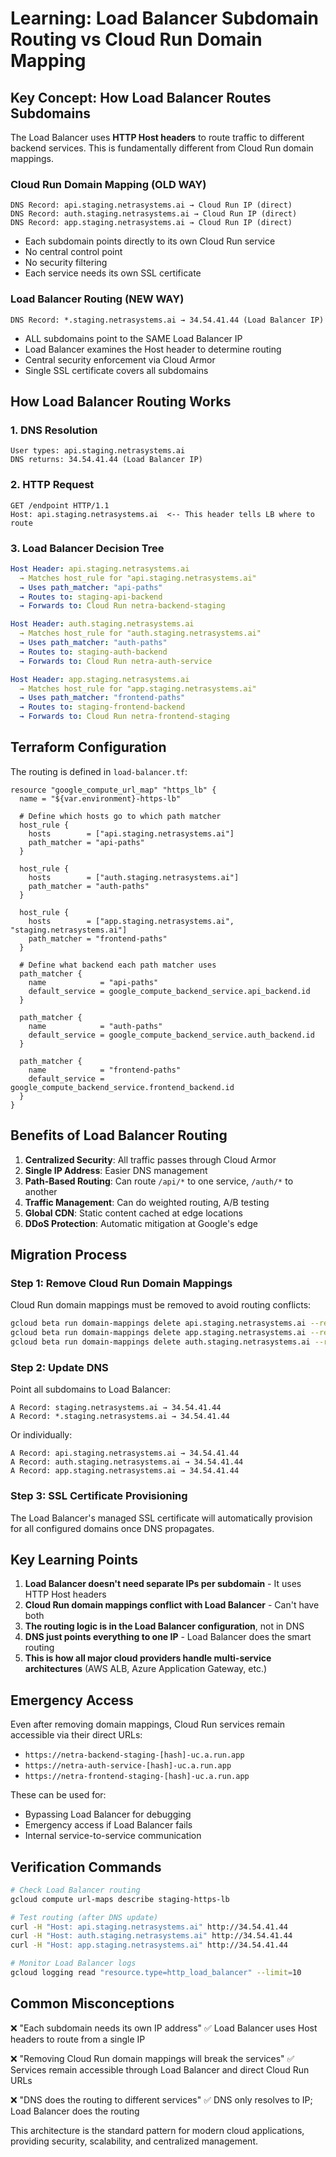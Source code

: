 # Learning: Load Balancer Subdomain Routing vs Cloud Run Domain Mapping

## Key Concept: How Load Balancer Routes Subdomains

The Load Balancer uses **HTTP Host headers** to route traffic to different backend services. This is fundamentally different from Cloud Run domain mappings.

### Cloud Run Domain Mapping (OLD WAY)
```
DNS Record: api.staging.netrasystems.ai → Cloud Run IP (direct)
DNS Record: auth.staging.netrasystems.ai → Cloud Run IP (direct)
DNS Record: app.staging.netrasystems.ai → Cloud Run IP (direct)
```
- Each subdomain points directly to its own Cloud Run service
- No central control point
- No security filtering
- Each service needs its own SSL certificate

### Load Balancer Routing (NEW WAY)
```
DNS Record: *.staging.netrasystems.ai → 34.54.41.44 (Load Balancer IP)
```
- ALL subdomains point to the SAME Load Balancer IP
- Load Balancer examines the Host header to determine routing
- Central security enforcement via Cloud Armor
- Single SSL certificate covers all subdomains

## How Load Balancer Routing Works

### 1. DNS Resolution
```
User types: api.staging.netrasystems.ai
DNS returns: 34.54.41.44 (Load Balancer IP)
```

### 2. HTTP Request
```http
GET /endpoint HTTP/1.1
Host: api.staging.netrasystems.ai  <-- This header tells LB where to route
```

### 3. Load Balancer Decision Tree
```yaml
Host Header: api.staging.netrasystems.ai
  → Matches host_rule for "api.staging.netrasystems.ai"
  → Uses path_matcher: "api-paths"
  → Routes to: staging-api-backend
  → Forwards to: Cloud Run netra-backend-staging

Host Header: auth.staging.netrasystems.ai
  → Matches host_rule for "auth.staging.netrasystems.ai"
  → Uses path_matcher: "auth-paths"
  → Routes to: staging-auth-backend
  → Forwards to: Cloud Run netra-auth-service

Host Header: app.staging.netrasystems.ai
  → Matches host_rule for "app.staging.netrasystems.ai"
  → Uses path_matcher: "frontend-paths"
  → Routes to: staging-frontend-backend
  → Forwards to: Cloud Run netra-frontend-staging
```

## Terraform Configuration

The routing is defined in `load-balancer.tf`:

```hcl
resource "google_compute_url_map" "https_lb" {
  name = "${var.environment}-https-lb"
  
  # Define which hosts go to which path matcher
  host_rule {
    hosts        = ["api.staging.netrasystems.ai"]
    path_matcher = "api-paths"
  }
  
  host_rule {
    hosts        = ["auth.staging.netrasystems.ai"]
    path_matcher = "auth-paths"
  }
  
  host_rule {
    hosts        = ["app.staging.netrasystems.ai", "staging.netrasystems.ai"]
    path_matcher = "frontend-paths"
  }
  
  # Define what backend each path matcher uses
  path_matcher {
    name            = "api-paths"
    default_service = google_compute_backend_service.api_backend.id
  }
  
  path_matcher {
    name            = "auth-paths"
    default_service = google_compute_backend_service.auth_backend.id
  }
  
  path_matcher {
    name            = "frontend-paths"
    default_service = google_compute_backend_service.frontend_backend.id
  }
}
```

## Benefits of Load Balancer Routing

1. **Centralized Security**: All traffic passes through Cloud Armor
2. **Single IP Address**: Easier DNS management
3. **Path-Based Routing**: Can route `/api/*` to one service, `/auth/*` to another
4. **Traffic Management**: Can do weighted routing, A/B testing
5. **Global CDN**: Static content cached at edge locations
6. **DDoS Protection**: Automatic mitigation at Google's edge

## Migration Process

### Step 1: Remove Cloud Run Domain Mappings
Cloud Run domain mappings must be removed to avoid routing conflicts:
```bash
gcloud beta run domain-mappings delete api.staging.netrasystems.ai --region=us-central1
gcloud beta run domain-mappings delete app.staging.netrasystems.ai --region=us-central1
gcloud beta run domain-mappings delete auth.staging.netrasystems.ai --region=us-central1
```

### Step 2: Update DNS
Point all subdomains to Load Balancer:
```
A Record: staging.netrasystems.ai → 34.54.41.44
A Record: *.staging.netrasystems.ai → 34.54.41.44
```
Or individually:
```
A Record: api.staging.netrasystems.ai → 34.54.41.44
A Record: auth.staging.netrasystems.ai → 34.54.41.44
A Record: app.staging.netrasystems.ai → 34.54.41.44
```

### Step 3: SSL Certificate Provisioning
The Load Balancer's managed SSL certificate will automatically provision for all configured domains once DNS propagates.

## Key Learning Points

1. **Load Balancer doesn't need separate IPs per subdomain** - It uses HTTP Host headers
2. **Cloud Run domain mappings conflict with Load Balancer** - Can't have both
3. **The routing logic is in the Load Balancer configuration**, not in DNS
4. **DNS just points everything to one IP** - Load Balancer does the smart routing
5. **This is how all major cloud providers handle multi-service architectures** (AWS ALB, Azure Application Gateway, etc.)

## Emergency Access

Even after removing domain mappings, Cloud Run services remain accessible via their direct URLs:
- `https://netra-backend-staging-[hash]-uc.a.run.app`
- `https://netra-auth-service-[hash]-uc.a.run.app`
- `https://netra-frontend-staging-[hash]-uc.a.run.app`

These can be used for:
- Bypassing Load Balancer for debugging
- Emergency access if Load Balancer fails
- Internal service-to-service communication

## Verification Commands

```bash
# Check Load Balancer routing
gcloud compute url-maps describe staging-https-lb

# Test routing (after DNS update)
curl -H "Host: api.staging.netrasystems.ai" http://34.54.41.44
curl -H "Host: auth.staging.netrasystems.ai" http://34.54.41.44
curl -H "Host: app.staging.netrasystems.ai" http://34.54.41.44

# Monitor Load Balancer logs
gcloud logging read "resource.type=http_load_balancer" --limit=10
```

## Common Misconceptions

❌ "Each subdomain needs its own IP address"
✅ Load Balancer uses Host headers to route from a single IP

❌ "Removing Cloud Run domain mappings will break the services"
✅ Services remain accessible through Load Balancer and direct Cloud Run URLs

❌ "DNS does the routing to different services"
✅ DNS only resolves to IP; Load Balancer does the routing

This architecture is the standard pattern for modern cloud applications, providing security, scalability, and centralized management.